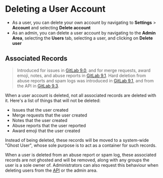 # Deleting a User Account

- As a user, you can delete your own account by navigating to **Settings** > **Account** and selecting **Delete account**
- As an admin, you can delete a user account by navigating to the **Admin Area**, selecting the **Users** tab, selecting a user, and clicking on **Delete user**

## Associated Records

> Introduced for issues in [GitLab 9.0][ce-7393], and for merge requests, award
  emoji, notes, and abuse reports in [GitLab 9.1][ce-10467].
  Hard deletion from abuse reports and spam logs was introduced in
  [GitLab 9.1][ce-10273], and from the API in [GitLab 9.3][ce-11853].

When a user account is deleted, not all associated records are deleted with it.
Here's a list of things that will not be deleted:

- Issues that the user created
- Merge requests that the user created
- Notes that the user created
- Abuse reports that the user reported
- Award emoji that the user created

Instead of being deleted, these records will be moved to a system-wide
"Ghost User", whose sole purpose is to act as a container for such records.

When a user is deleted from an abuse report or spam log, these associated
records are not ghosted and will be removed, along with any groups the user
is a sole owner of. Administrators can also request this behaviour when
deleting users from the [API](../../../api/users.md#user-deletion) or the
admin area.

[ce-7393]: https://gitlab.com/gitlab-org/gitlab-ce/merge_requests/7393
[ce-10273]: https://gitlab.com/gitlab-org/gitlab-ce/merge_requests/10273
[ce-10467]: https://gitlab.com/gitlab-org/gitlab-ce/merge_requests/10467
[ce-11853]: https://gitlab.com/gitlab-org/gitlab-ce/merge_requests/11853

